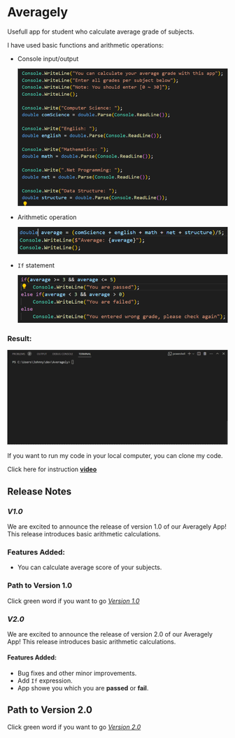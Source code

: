 # Averagely

Usefull app for student who calculate average grade of subjects.

I have used basic functions and arithmetic operations:

* Console input/output

    ![image](./Assets/image.png)

* Arithmetic operation

    ![image](./Assets/image-1.png)

* `If` statement

    ![image](./Assets/image-2.png)

### Result:

![gif](./Assets/Animation.gif)

If you want to run my code in your local computer, you can clone my code.

Click here for instruction **[video](https://www.loom.com/share/9cebefe04b8b40f0bb6c48f87f58ad59?sid=e90b647e-a46f-46e2-bca3-9f89aa2512f5)**

## Release Notes

### *V1.0*

We are excited to announce the release of version 1.0 of our Averagely App! This release introduces basic arithmetic calculations.  

### Features Added:

* You can calculate average score of your subjects.


### Path to Version 1.0

Click green word if you want to go *[Version 1.0](https://github.com/JohnnySenior/Averagely/tree/releases/v1.0)*

### *V2.0*

We are excited to announce the release of version 2.0 of our Averagely App! This release introduces basic arithmetic calculations.

#### Features Added:

* Bug fixes and other minor improvements.
* Add `If` expression.
* App showe you which you are **passed** or **fail**.

## Path to Version 2.0

Click green word if you want to go *[Version 2.0](https://github.com/JohnnySenior/Averagely/tree/releases/v2.0)*